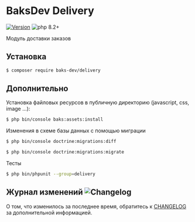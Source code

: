 # BaksDev Delivery

[![Version](https://img.shields.io/badge/version-7.0.25-blue)](https://github.com/baks-dev/delivery/releases)
![php 8.2+](https://img.shields.io/badge/php-min%208.1-red.svg)

Модуль доставки заказов

## Установка

``` bash
$ composer require baks-dev/delivery
```

## Дополнительно

Установка файловых ресурсов в публичную директорию (javascript, css, image ...):

``` bash
$ php bin/console baks:assets:install
```

Изменения в схеме базы данных с помощью миграции

``` bash
$ php bin/console doctrine:migrations:diff

$ php bin/console doctrine:migrations:migrate
```

Тесты

``` bash
$ php bin/phpunit --group=delivery
```

## Журнал изменений ![Changelog](https://img.shields.io/badge/changelog-yellow)

О том, что изменилось за последнее время, обратитесь к [CHANGELOG](CHANGELOG.md) за дополнительной информацией.
